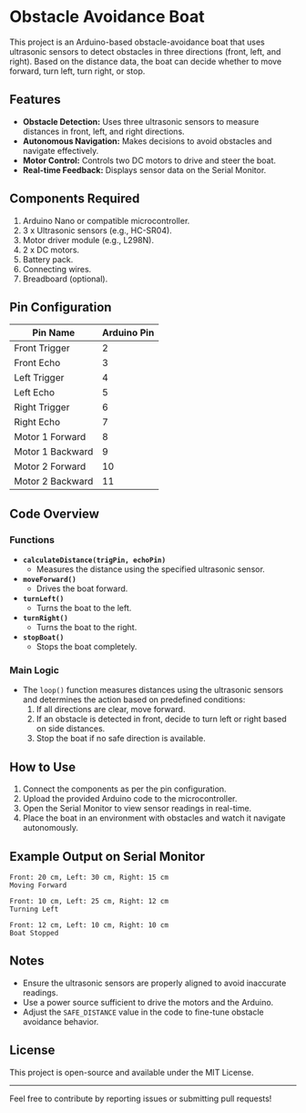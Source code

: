 # Obstacle Avoidance Boat

This project is an Arduino-based obstacle-avoidance boat that uses ultrasonic sensors to detect obstacles in three directions (front, left, and right). Based on the distance data, the boat can decide whether to move forward, turn left, turn right, or stop.

## Features
- **Obstacle Detection:** Uses three ultrasonic sensors to measure distances in front, left, and right directions.
- **Autonomous Navigation:** Makes decisions to avoid obstacles and navigate effectively.
- **Motor Control:** Controls two DC motors to drive and steer the boat.
- **Real-time Feedback:** Displays sensor data on the Serial Monitor.

## Components Required
1. Arduino Nano or compatible microcontroller.
2. 3 x Ultrasonic sensors (e.g., HC-SR04).
3. Motor driver module (e.g., L298N).
4. 2 x DC motors.
5. Battery pack.
6. Connecting wires.
7. Breadboard (optional).

## Pin Configuration
| Pin Name         | Arduino Pin |
|------------------|-------------|
| Front Trigger    | 2           |
| Front Echo       | 3           |
| Left Trigger     | 4           |
| Left Echo        | 5           |
| Right Trigger    | 6           |
| Right Echo       | 7           |
| Motor 1 Forward  | 8           |
| Motor 1 Backward | 9           |
| Motor 2 Forward  | 10          |
| Motor 2 Backward | 11          |

## Code Overview
### Functions
- **`calculateDistance(trigPin, echoPin)`**
  - Measures the distance using the specified ultrasonic sensor.
- **`moveForward()`**
  - Drives the boat forward.
- **`turnLeft()`**
  - Turns the boat to the left.
- **`turnRight()`**
  - Turns the boat to the right.
- **`stopBoat()`**
  - Stops the boat completely.

### Main Logic
- The `loop()` function measures distances using the ultrasonic sensors and determines the action based on predefined conditions:
  1. If all directions are clear, move forward.
  2. If an obstacle is detected in front, decide to turn left or right based on side distances.
  3. Stop the boat if no safe direction is available.

## How to Use
1. Connect the components as per the pin configuration.
2. Upload the provided Arduino code to the microcontroller.
3. Open the Serial Monitor to view sensor readings in real-time.
4. Place the boat in an environment with obstacles and watch it navigate autonomously.

## Example Output on Serial Monitor
```
Front: 20 cm, Left: 30 cm, Right: 15 cm
Moving Forward

Front: 10 cm, Left: 25 cm, Right: 12 cm
Turning Left

Front: 12 cm, Left: 10 cm, Right: 10 cm
Boat Stopped
```

## Notes
- Ensure the ultrasonic sensors are properly aligned to avoid inaccurate readings.
- Use a power source sufficient to drive the motors and the Arduino.
- Adjust the `SAFE_DISTANCE` value in the code to fine-tune obstacle avoidance behavior.

## License
This project is open-source and available under the MIT License.

---
Feel free to contribute by reporting issues or submitting pull requests!

